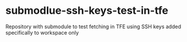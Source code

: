 # submodlue-ssh-keys-test-in-tfe
Repository with submodule  to test fetching in TFE using SSH keys added specifically to workspace only
